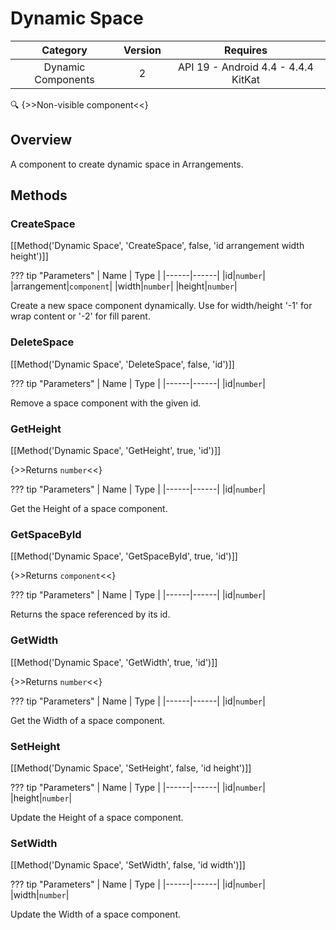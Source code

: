 # Dynamic Space

| Category | Version | Requires |
|:--------:|:-------:|:--------:|
|Dynamic Components|2|API 19 - Android 4.4 - 4.4.4 KitKat|

:mag: {>>Non-visible component<<}

## Overview

A component to create dynamic space in Arrangements.

## Methods

### CreateSpace

[[Method('Dynamic Space', 'CreateSpace', false, 'id arrangement width height')]]

??? tip "Parameters"
    | Name | Type |
    |------|------|
    |id|`number`|
    |arrangement|`component`|
    |width|`number`|
    |height|`number`|


Create a new space component dynamically. Use for width/height '-1' for wrap content or '-2' for fill parent.

### DeleteSpace

[[Method('Dynamic Space', 'DeleteSpace', false, 'id')]]

??? tip "Parameters"
    | Name | Type |
    |------|------|
    |id|`number`|


Remove a space component with the given id.

### GetHeight

[[Method('Dynamic Space', 'GetHeight', true, 'id')]]

{>>Returns `number`<<}

??? tip "Parameters"
    | Name | Type |
    |------|------|
    |id|`number`|


Get the Height of a space component.

### GetSpaceById

[[Method('Dynamic Space', 'GetSpaceById', true, 'id')]]

{>>Returns `component`<<}

??? tip "Parameters"
    | Name | Type |
    |------|------|
    |id|`number`|


Returns the space referenced by its id.

### GetWidth

[[Method('Dynamic Space', 'GetWidth', true, 'id')]]

{>>Returns `number`<<}

??? tip "Parameters"
    | Name | Type |
    |------|------|
    |id|`number`|


Get the Width of a space component.

### SetHeight

[[Method('Dynamic Space', 'SetHeight', false, 'id height')]]

??? tip "Parameters"
    | Name | Type |
    |------|------|
    |id|`number`|
    |height|`number`|


Update the Height of a space component.

### SetWidth

[[Method('Dynamic Space', 'SetWidth', false, 'id width')]]

??? tip "Parameters"
    | Name | Type |
    |------|------|
    |id|`number`|
    |width|`number`|


Update the Width of a space component.